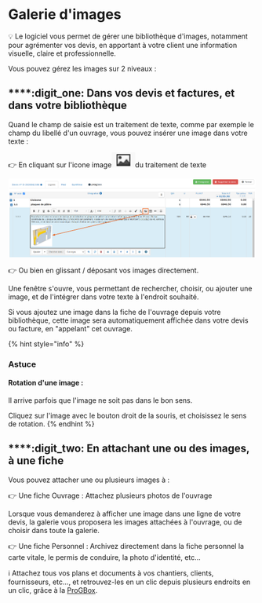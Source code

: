 # Galerie d'images

:bulb: Le logiciel vous permet de gérer une bibliothèque d'images, notamment pour agrémenter vos devis, en apportant à votre client une information visuelle, claire et professionnelle.

Vous pouvez gérez les images sur 2 niveaux :

## ****:digit_one: **Dans vos devis et factures, et dans votre bibliothèque**

Quand le champ de saisie est un traitement de texte, comme par exemple le champ du libellé d'un ouvrage, vous pouvez insérer une image dans votre texte :

:point_right: En cliquant sur l'icone image![](../.gitbook/assets/screenshot-232-.png)du traitement de texte

![](../.gitbook/assets/screenshot-233-.png)

:point_right: Ou bien en glissant / déposant vos images directement.

Une fenêtre s'ouvre, vous permettant de rechercher, choisir, ou ajouter une image, et de l'intégrer dans votre texte à l'endroit souhaité.

Si vous ajoutez une image dans la fiche de l'ouvrage depuis votre bibliothèque, cette image sera automatiquement affichée dans votre devis ou facture, en "appelant" cet ouvrage.

{% hint style="info" %}
### Astuce

#### Rotation d'une image :

Il arrive parfois que l'image ne soit pas dans le bon sens.

Cliquez sur l'image avec le bouton droit de la souris, et choisissez le sens de rotation.
{% endhint %}



## ****:digit_two: **En attachant une ou des images, à une fiche**

Vous pouvez attacher une ou plusieurs images à :

:point_right: Une fiche Ouvrage : Attachez plusieurs photos de l'ouvrage

Lorsque vous demanderez à afficher une image dans une ligne de votre devis, la galerie vous proposera les images attachées à l'ouvrage, ou de choisir dans toute la galerie.

:point_right: Une fiche Personnel : Archivez directement dans la fiche personnel la carte vitale, le permis de conduire, la photo d'identité, etc...



:information_source: Attachez tous vos plans et documents à vos chantiers, clients, fournisseurs, etc..., et retrouvez-les en un clic depuis plusieurs endroits en un clic, grâce à la [ProGBox](progbox-archivage-de-documents.md).

